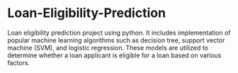# Loan-Eligibility-Prediction

Loan eligibility prediction project using python. It includes implementation of popular machine learning algorithms such as decision tree, support vector machine (SVM), and logistic regression. These models are utilized to determine whether a loan applicant is eligible for a loan based on various factors.